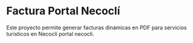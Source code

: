 # Factura Portal Necoclí
Este proyecto permite generar facturas dinámicas en PDF para servicios turísticos en Necoclí portal necocli.
